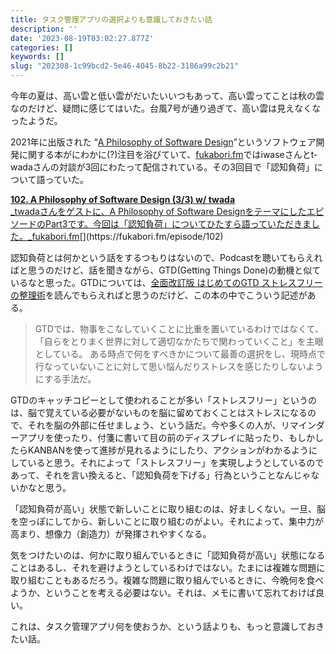 ```yaml
---
title: タスク管理アプリの選択よりも意識しておきたい話
description: ''
date: '2023-08-19T03:02:27.877Z'
categories: []
keywords: []
slug: "202308-1c99bcd2-5e46-4045-8b22-3186a99c2b21"
---
```

今年の夏は、高い雲と低い雲がだいたいいつもあって、高い雲ってことは秋の雲なのだけど、疑問に感じてはいた。台風7号が通り過ぎて、高い雲は見えなくなったようだ。

2021年に出版された “[A Philosophy of Software Design](https://amzn.asia/d/3qQ7LIv)”というソフトウェア開発に関する本がにわかに(?)注目を浴びていて、[fukabori.fm](https://fukabori.fm)ではiwaseさんとt-wadaさんの対談が3回にわたって配信されている。その3回目で「認知負荷」について語っていた。

[**102\. A Philosophy of Software Design (3/3) w/ twada**  
_twadaさんをゲストに、A Philosophy of Software DesignをテーマにしたエピソードのPart3です。今回は「認知負荷」についてひたすら語っていただきました。_fukabori.fm](https://fukabori.fm/episode/102 "https://fukabori.fm/episode/102")[](https://fukabori.fm/episode/102)

認知負荷とは何かという話をするつもりはないので、Podcastを聴いてもらえればと思うのだけど、話を聞きながら、GTD(Getting Things Done)の動機と似ているなと思った。GTDについては、[全面改訂版 はじめてのGTD ストレスフリーの整理術](https://amzn.asia/d/aHBavFG)を読んでもらえればと思うのだけど、この本の中でこういう記述がある。

> GTDでは、物事をこなしていくことに比重を置いているわけではなくて、「自らをとりまく世界に対して適切なかたちで関わっていくこと」を主眼としている。 ある時点で何をすべきかについて最善の選択をし、現時点で行なっていないことに対して思い悩んだりストレスを感じたりしないようにする手法だ。

GTDのキャッチコピーとして使われることが多い「ストレスフリー」というのは、脳で覚えている必要がないものを脳に留めておくことはストレスになるので、それを脳の外部に任せましょう、という話だ。今や多くの人が、リマインダーアプリを使ったり、付箋に書いて目の前のディスプレイに貼ったり、もしかしたらKANBANを使って進捗が見れるようにしたり、アクションがわかるようにしていると思う。それによって「ストレスフリー」を実現しようとしているのであって、それを言い換えると、「認知負荷を下げる」行為ということなんじゃないかなと思う。

「認知負荷が高い」状態で新しいことに取り組むのは、好ましくない。一旦、脳を空っぽにしてから、新しいことに取り組むのがよい。それによって、集中力が高まり、想像力（創造力）が発揮されやすくなる。

気をつけたいのは、何かに取り組んでいるときに「認知負荷が高い」状態になることはあるし、それを避けようとしているわけではない。たまには複雑な問題に取り組むこともあるだろう。複雑な問題に取り組んでいるときに、今晩何を食べようか、ということを考える必要はない。それは、メモに書いて忘れておけば良い。

これは、タスク管理アプリ何を使おうか、という話よりも、もっと意識しておきたい話。